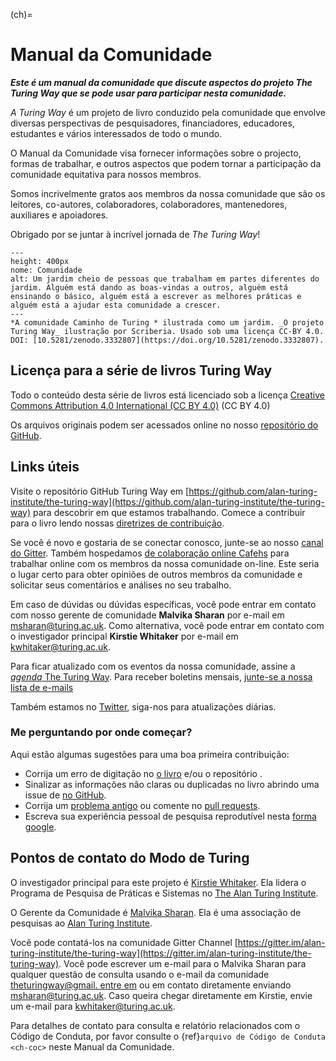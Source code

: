 (ch)=
# Manual da Comunidade

***Este é um manual da comunidade que discute aspectos do projeto The Turing Way que se pode usar para participar nesta comunidade.***

_A Turing Way_ é um projeto de livro conduzido pela comunidade que envolve diversas perspectivas de pesquisadores, financiadores, educadores, estudantes e vários interessados de todo o mundo.

O Manual da Comunidade visa fornecer informações sobre o projecto, formas de trabalhar, e outros aspectos que podem tornar a participação da comunidade equitativa para nossos membros.

Somos incrivelmente gratos aos membros da nossa comunidade que são os leitores, co-autores, colaboradores, colaboradores, mantenedores, auxiliares e apoiadores.

Obrigado por se juntar à incrível jornada de _The Turing Way_!

```{figure} ../figures/community.jpg
---
height: 400px
nome: Comunidade
alt: Um jardim cheio de pessoas que trabalham em partes diferentes do jardim. Alguém está dando as boas-vindas a outros, alguém está ensinando o básico, alguém está a escrever as melhores práticas e alguém está a ajudar esta comunidade a crescer.
---
*A comunidade Caminho de Turing * ilustrada como um jardim. _O projeto Turing Way_ ilustração por Scriberia. Usado sob uma licença CC-BY 4.0. DOI: [10.5281/zenodo.3332807](https://doi.org/10.5281/zenodo.3332807).
```

## Licença para a série de livros Turing Way

Todo o conteúdo desta série de livros está licenciado sob a licença [Creative Commons Attribution 4.0 International (CC BY 4.0)](https://creativecommons.org/licenses/by/4.0/deed.ast) (CC BY 4.0)

Os arquivos originais podem ser acessados online no nosso [repositório do GitHub](https://github.com/alan-turing-institute/the-turing-way/tree/main/book/website).

## Links úteis

Visite o repositório GitHub Turing Way em [https://github.com/alan-turing-institute/the-turing-way](https://github.com/alan-turing-institute/the-turing-way) para descobrir em que estamos trabalhando. Comece a contribuir para o livro lendo nossas [diretrizes de contribuição](https://github.com/alan-turing-institute/the-turing-way/blob/main/CONTRIBUTING.md).

Se você é novo e gostaria de se conectar conosco, junte-se ao nosso [canal do Gitter](https://gitter.im/alan-turing-institute/the-turing-way). Também hospedamos [de colaboração online Cafehs](https://github.com/alan-turing-institute/the-turing-way/blob/main/project_management/online-collaboration-cafe.md) para trabalhar online com os membros da nossa comunidade on-line. Este seria o lugar certo para obter opiniões de outros membros da comunidade e solicitar seus comentários e análises no seu trabalho.

Em caso de dúvidas ou dúvidas específicas, você pode entrar em contato com nosso gerente de comunidade **Malvika Sharan** por e-mail em [msharan@turing.ac.uk](mailto:msharan@turing.ac.uk). Como alternativa, você pode entrar em contato com o investigador principal **Kirstie Whitaker** por e-mail em [kwhitaker@turing.ac.uk](mailto:kwhitaker@turing.ac.uk).

Para ficar atualizado com os eventos da nossa comunidade, assine a [_agenda_ The Turing Way](https://calendar.google.com/calendar?cid=dGhldHVyaW5nd2F5QGdtYWlsLmNvbQ). Para receber boletins mensais, [junte-se a nossa lista de e-mails](https://tinyletter.com/TuringWay)

Também estamos no [Twitter](https://twitter.com/turingway), siga-nos para atualizações diárias.

### Me perguntando por onde começar?

Aqui estão algumas sugestões para uma boa primeira contribuição:

- Corrija um erro de digitação no [o livro](https://the-turing-way.netlify.com) e/ou o repositório [](https://github.com/alan-turing-institute/the-turing-way).
- Sinalizar as informações não claras ou duplicadas no livro abrindo uma issue de [no GitHub](https://github.com/alan-turing-institute/the-turing-way/issues).
- Corrija um [problema antigo](https://github.com/alan-turing-institute/the-turing-way/issues) ou comente no [pull requests](https://github.com/alan-turing-institute/the-turing-way/pulls).
- Escreva sua experiência pessoal de pesquisa reprodutível nesta [forma google](https://goo.gl/forms/akFqZEIy2kxAjfZW2).

## Pontos de contato do Modo de Turing

O investigador principal para este projeto é [Kirstie Whitaker](https://whitakerlab.github.io/about). Ela lidera o Programa de Pesquisa de Práticas e Sistemas no [The Alan Turing Institute](http://turing.ac.uk).

O Gerente da Comunidade é [Malvika Sharan](https://about.me/malvikasharan). Ela é uma associação de pesquisas ao [Alan Turing Institute](http://turing.ac.uk).

Você pode contatá-los na comunidade Gitter Channel [https://gitter.im/alan-turing-institute/the-turing-way](https://gitter.im/alan-turing-institute/the-turing-way). Você pode escrever um e-mail para o Malvika Sharan para qualquer questão de consulta usando o e-mail da comunidade [theturingway@gmail. entre em](mailto:theturingway@gmail.com) ou em contato diretamente enviando [msharan@turing.ac.uk](mailto:msharan@turing.ac.uk). Caso queira chegar diretamente em Kirstie, envie um e-mail para [kwhitaker@turing.ac.uk](mailto:kwhitaker@turing.ac.uk).

Para detalhes de contato para consulta e relatório relacionados com o Código de Conduta, por favor consulte o {ref}`arquivo de Código de Conduta <ch-coc>` neste Manual da Comunidade.
